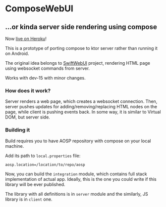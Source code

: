 # ComposeWebUI
## ...or kinda server side rendering using compose

Now [live on Heroku](https://compose-test-app.herokuapp.com/)!

This is a prototype of porting compose to ktor server rather than running it on Android.

The original idea belongs to [SwiftWebUI](https://github.com/SwiftWebUI/SwiftWebUI) project,
rendering HTML page using websocket commands from server.

Works with dev-15 with minor changes.

### How does it work?

Server renders a web page, which creates a websocket connection. Then, server pushes updates for 
adding/removing/replacing HTML nodes on the page, while client is pushing events back. 
In some way, it is similar to Virtual DOM, but server side.

### Building it
Build requires you to have AOSP repository with compose on your local machine.

Add its path to `local.properties` file:
```properties
aosp.location=/location/to/repo/aosp
```

Now, you can build the `integration` module, which contains full stack implementation of actual app. Ideally, this is the 
one you could write if this library will be ever published.

The library with all definitions is in `server` module and the similarly, JS library is in `client` one.

